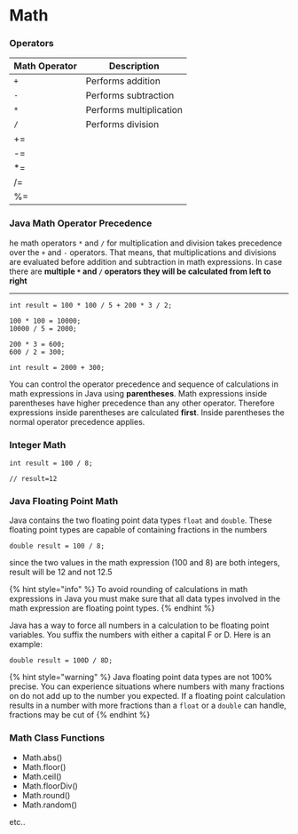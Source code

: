 # Math

### Operators

| Math Operator | Description             |
| ------------- | ----------------------- |
| `+`           | Performs addition       |
| `-`           | Performs subtraction    |
| `*`           | Performs multiplication |
| `/`           | Performs division       |
| +=            |                         |
| -=            |                         |
| \*=           |                         |
| /=            |                         |
| %=            |                         |

### Java Math Operator Precedence

he math operators `*` and `/` for multiplication and division takes precedence over the `+` and `-` operators. That means, that multiplications and divisions are evaluated before addition and subtraction in math expressions. In case there are **multiple `*` and `/` operators they will be calculated from left to right**

****

```
int result = 100 * 100 / 5 + 200 * 3 / 2;

100 * 100 = 10000;
10000 / 5 = 2000;

200 * 3 = 600;
600 / 2 = 300;

int result = 2000 + 300;
```

You can control the operator precedence and sequence of calculations in math expressions in Java using **parentheses**. Math expressions inside parentheses have higher precedence than any other operator. Therefore expressions inside parentheses are calculated **first**. Inside parentheses the normal operator precedence applies.

### Integer Math



```
int result = 100 / 8;

// result=12
```

### Java Floating Point Math

Java contains the two floating point data types `float` and `double`. These floating point types are capable of containing fractions in the numbers



```
double result = 100 / 8;
```

since the two values in the math expression (100 and 8) are both integers, result will be 12 and not 12.5

{% hint style="info" %}
To avoid rounding of calculations in math expressions in Java you must make sure that all data types involved in the math expression are floating point types.
{% endhint %}

Java has a way to force all numbers in a calculation to be floating point variables. You suffix the numbers with either a capital F or D. Here is an example:

```
double result = 100D / 8D;
```

{% hint style="warning" %}
Java floating point data types are not 100% precise. You can experience situations where numbers with many fractions on do not add up to the number you expected. If a floating point calculation results in a number with more fractions than a `float` or a `double` can handle, fractions may be cut of
{% endhint %}

### Math Class Functions

* Math.abs()
* Math.floor()
* Math.ceil()
* Math.floorDiv()
* Math.round()
* Math.random()

etc..
